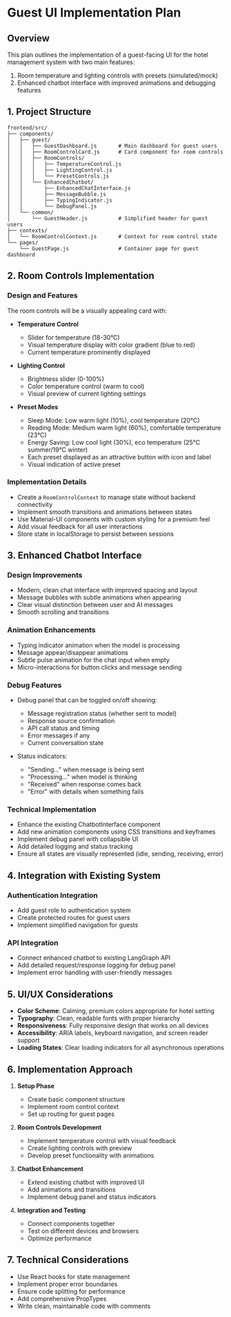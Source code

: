 # Guest UI Implementation Plan

## Overview

This plan outlines the implementation of a guest-facing UI for the hotel management system with two main features:
1. Room temperature and lighting controls with presets (simulated/mock)
2. Enhanced chatbot interface with improved animations and debugging features

## 1. Project Structure

```
frontend/src/
├── components/
│   ├── guest/
│   │   ├── GuestDashboard.js       # Main dashboard for guest users
│   │   ├── RoomControlCard.js      # Card component for room controls
│   │   ├── RoomControls/
│   │   │   ├── TemperatureControl.js
│   │   │   ├── LightingControl.js
│   │   │   └── PresetControls.js
│   │   └── EnhancedChatbot/
│   │       ├── EnhancedChatInterface.js
│   │       ├── MessageBubble.js
│   │       ├── TypingIndicator.js
│   │       └── DebugPanel.js
│   └── common/
│       └── GuestHeader.js          # Simplified header for guest users
├── contexts/
│   └── RoomControlContext.js       # Context for room control state
└── pages/
    └── GuestPage.js                # Container page for guest dashboard
```

## 2. Room Controls Implementation

### Design and Features

The room controls will be a visually appealing card with:

- **Temperature Control**
  - Slider for temperature (18-30°C)
  - Visual temperature display with color gradient (blue to red)
  - Current temperature prominently displayed

- **Lighting Control**
  - Brightness slider (0-100%)
  - Color temperature control (warm to cool)
  - Visual preview of current lighting settings

- **Preset Modes**
  - Sleep Mode: Low warm light (10%), cool temperature (20°C)
  - Reading Mode: Medium warm light (60%), comfortable temperature (23°C)
  - Energy Saving: Low cool light (30%), eco temperature (25°C summer/19°C winter)
  - Each preset displayed as an attractive button with icon and label
  - Visual indication of active preset

### Implementation Details

- Create a `RoomControlContext` to manage state without backend connectivity
- Implement smooth transitions and animations between states
- Use Material-UI components with custom styling for a premium feel
- Add visual feedback for all user interactions
- Store state in localStorage to persist between sessions

## 3. Enhanced Chatbot Interface

### Design Improvements

- Modern, clean chat interface with improved spacing and layout
- Message bubbles with subtle animations when appearing
- Clear visual distinction between user and AI messages
- Smooth scrolling and transitions

### Animation Enhancements

- Typing indicator animation when the model is processing
- Message appear/disappear animations
- Subtle pulse animation for the chat input when empty
- Micro-interactions for button clicks and message sending

### Debug Features

- Debug panel that can be toggled on/off showing:
  - Message registration status (whether sent to model)
  - Response source confirmation
  - API call status and timing
  - Error messages if any
  - Current conversation state

- Status indicators:
  - "Sending..." when message is being sent
  - "Processing..." when model is thinking
  - "Received" when response comes back
  - "Error" with details when something fails

### Technical Implementation

- Enhance the existing ChatbotInterface component
- Add new animation components using CSS transitions and keyframes
- Implement debug panel with collapsible UI
- Add detailed logging and status tracking
- Ensure all states are visually represented (idle, sending, receiving, error)

## 4. Integration with Existing System

### Authentication Integration

- Add guest role to authentication system
- Create protected routes for guest users
- Implement simplified navigation for guests

### API Integration

- Connect enhanced chatbot to existing LangGraph API
- Add detailed request/response logging for debug panel
- Implement error handling with user-friendly messages

## 5. UI/UX Considerations

- **Color Scheme**: Calming, premium colors appropriate for hotel setting
- **Typography**: Clean, readable fonts with proper hierarchy
- **Responsiveness**: Fully responsive design that works on all devices
- **Accessibility**: ARIA labels, keyboard navigation, and screen reader support
- **Loading States**: Clear loading indicators for all asynchronous operations

## 6. Implementation Approach

1. **Setup Phase**
   - Create basic component structure
   - Implement room control context
   - Set up routing for guest pages

2. **Room Controls Development**
   - Implement temperature control with visual feedback
   - Create lighting controls with preview
   - Develop preset functionality with animations

3. **Chatbot Enhancement**
   - Extend existing chatbot with improved UI
   - Add animations and transitions
   - Implement debug panel and status indicators

4. **Integration and Testing**
   - Connect components together
   - Test on different devices and browsers
   - Optimize performance

## 7. Technical Considerations

- Use React hooks for state management
- Implement proper error boundaries
- Ensure code splitting for performance
- Add comprehensive PropTypes
- Write clean, maintainable code with comments